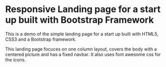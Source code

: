 <h1> Responsive Landing page for a start up built with Bootstrap Framework</h1>

<p> This is a demo of the simple landing page for a start up built with HTML5, CSS3 and a Bootstrap framework. </p>

<p> This landing page focuces on one column layout, covers the body with a centered picture and has a fixed navbar. It also uses font awesome css for the icons. </p>

